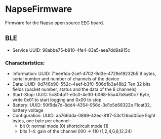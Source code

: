 # NapseFirmware

Firmware for the Napse open source EEG board.

## BLE

- Service UUID: 98abbe75-b810-4fe4-83a5-aea7dd9a915c

### Characteristics:

- Information: UUID: 71eee1da-2cef-4702-9d3e-4729e19232b5
	9 bytes, serial number and number of channels of the device
- Data: UUID: 9d746b90-552c-4eef-b3f0-506d1b3a48b2
	Ten 32 bits fields (packet number, status and the data of the 8 channels)
- Start-Stop: UUID: 5c804a1f-e0c0-4e30-b068-55a47b8a60c7
	Byte, write 0x01 to start logging and 0x00 to stop.
- Battery: UUID: 50f9da7d-8dd4-4354-956d-3d1b5d68322e
	Float32, battery voltage
- Configuration: UUID: aa766dda-0889-42ec-81f7-53cf26ad05ce
	Eight bytes, one byte per channel:
    - bit 0: normal mode (0) shortcircuit mode (1)
    - bits 1-4: gain of the channel 000 -> 110 (1,2,4,6,8,12,24)



